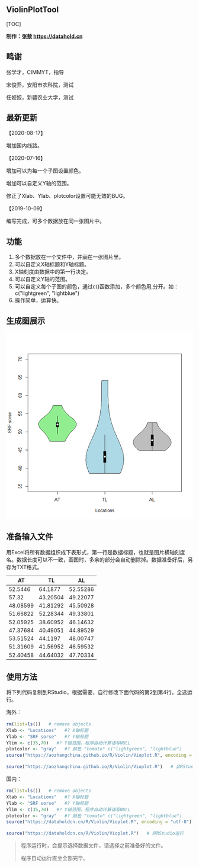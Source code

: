 ## ViolinPlotTool

[TOC]

**制作：张敖 https://datahold.cn**

## 鸣谢

张学才，CIMMYT，指导

宋俊乔，安阳市农科院，测试

任姣姣，新疆农业大学，测试

## 最新更新

【2020-08-17】

增加国内线路。

【2020-07-16】

增加可以为每一个子图设置颜色。

增加可以自定义Y轴的范围。

修正了Xlab、Ylab、plotcolor设置可能无效的BUG。

【2019-10-09】

编写完成，可多个数据放在同一张图片中。

## 功能

1. 多个数据放在一个文件中，并画在一张图片里。
2. 可以自定义X轴标题和Y轴标题。
3. X轴刻度由数据中的第一行决定。
4. 可以自定义Y轴的范围。
5. 可以自定义每个子图的颜色，通过c()函数添加，多个颜色用,分开。如：c("lightgreen", "lightblue")
6. 操作简单，运算快。

## 生成图展示

![1570652098079](image\1570652098079.png)

## 准备输入文件

用Excel将所有数据组织成下表形式，第一行是数据标题，也就是图片横轴刻度名。数据长度可以不一致，画图时，多余的部分会自动删除掉。数据准备好后，另存为TXT格式。

| AT       | TL       | AL       |
| -------- | -------- | -------- |
| 52.5446  | 64.1877  | 52.55286 |
| 57.32    | 43.20504 | 49.22077 |
| 48.08599 | 41.81292 | 45.50928 |
| 51.66822 | 52.28344 | 49.33801 |
| 52.05925 | 38.60952 | 46.14632 |
| 47.37684 | 40.49051 | 44.89529 |
| 53.51524 | 44.1197  | 48.00747 |
| 51.31609 | 41.56952 | 46.59532 |
| 52.40458 | 44.64032 | 47.70334 |

## 使用方法

将下列代码复制到RStudio，根据需要，自行修改下面代码的第2到第4行，全选运行。

海外：

```r
rm(list=ls())   # remove objects
Xlab <- "Locations"   #? X轴标题
Ylab <- "SRF sorse"   #? Y轴标题
Ylim <- c(35,70)   #? Y轴范围，程序自动计算请写NULL
plotcolor <- "gray"   #? 颜色 "tomato" c("lightgreen", "lightblue")
source("https://aozhangchina.github.io/R/Violin/Vioplot.R", encoding = "utf-8")   # 加载程序文件，需要联网
```

```r
source("https://aozhangchina.github.io/R/Violin/Vioplot.R")   # 非RStudio运行
```

国内：

```R
rm(list=ls())   # remove objects
Xlab <- "Locations"   #? X轴标题
Ylab <- "SRF sorse"   #? Y轴标题
Ylim <- c(35,70)   #? Y轴范围，程序自动计算请写NULL
plotcolor <- "gray"   #? 颜色 "tomato" c("lightgreen", "lightblue")
source("https://dataholdcn.cn/R/Violin/Vioplot.R", encoding = "utf-8")   # 加载程序文件，需要联网
```

```R
source("https://dataholdcn.cn/R/Violin/Vioplot.R")   # 非RStudio运行
```



> 程序运行时，会提示选择数据文件，请选择之前准备好的文件。
>
> 程序自动运行直至全部完毕。

